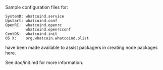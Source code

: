 Sample configuration files for:
```
SystemD: whatcoind.service
Upstart: whatcoind.conf
OpenRC:  whatcoind.openrc
         whatcoind.openrcconf
CentOS:  whatcoind.init
OS X:    org.whatcoin.whatcoind.plist
```
have been made available to assist packagers in creating node packages here.

See doc/init.md for more information.
